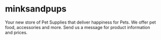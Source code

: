 # minksandpups
Your new store of Pet Supplies that deliver happiness for Pets. We offer pet food, accessories and more. Send us a message for product information and prices.
